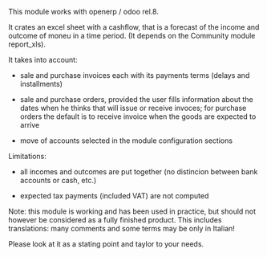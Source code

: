 This module works with openerp / odoo rel.8.

It crates an excel sheet with a cashflow, that is a forecast of the income and outcome of moneu in a time period. (It depends on the Community module report_xls).

It takes into account:

- sale and purchase invoices each with its payments terms (delays and installments)

- sale and purchase orders, provided the user fills information about the dates when he thinks that will issue or receive invoces; for purchase orders the default is to receive invoice when the goods are expected to arrive

- move of accounts selected in the module configuration sections

Limitations:

- all incomes and outcomes are put together (no distincion between bank accounts or cash, etc.)

- expected tax payments (included VAT) are not computed

Note: this module is working and has been used in practice, but should not however be considered as a fully finished product. This includes translations: many comments and some terms may be only in Italian!

Please look at it as a stating point and taylor to your needs.
